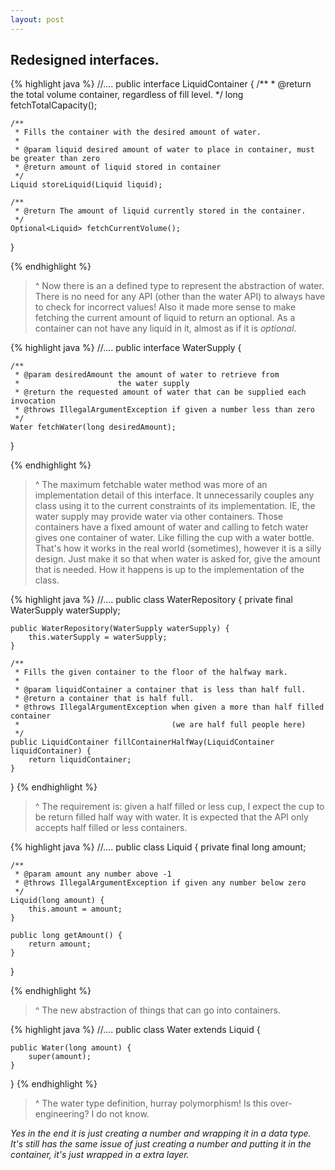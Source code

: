 ```yaml
---
layout: post
---
```


Redesigned interfaces.
---

{% highlight java %}
//....
public interface LiquidContainer {
    /**
     * @return the total volume container, regardless of fill level.
     */
    long fetchTotalCapacity();

    /**
     * Fills the container with the desired amount of water.
     *
     * @param liquid desired amount of water to place in container, must be greater than zero
     * @return amount of liquid stored in container
     */
    Liquid storeLiquid(Liquid liquid);

    /**
     * @return The amount of liquid currently stored in the container.
     */
    Optional<Liquid> fetchCurrentVolume();
}

{% endhighlight %}

> ^ Now there is an a defined type to represent the abstraction of water. 
> There is no need for any API (other than the water API) to always have to check for incorrect values!
> Also it made more sense to make fetching the current amount of liquid to return an optional.
> As a container can not have any liquid in it, almost as if it is _optional_.

{% highlight java %}
//....
public interface WaterSupply {

    /**
     * @param desiredAmount the amount of water to retrieve from
     *                      the water supply
     * @return the requested amount of water that can be supplied each invocation
     * @throws IllegalArgumentException if given a number less than zero
     */
    Water fetchWater(long desiredAmount);

}

{% endhighlight %}

> ^ The maximum fetchable water method was more of an implementation detail of this interface.
> It unnecessarily couples any class using it to the current constraints of its implementation.
> IE, the water supply may provide water via other containers. 
> Those containers have a fixed amount of water and calling to fetch water gives one container of water.
> Like filling the cup with a water bottle.
> That's how it works in the real world (sometimes), however it is a silly design.
> Just make it so that when water is asked for, give the amount that is needed. 
> How it happens is up to the implementation of the class. 

{% highlight java %}
//....
public class WaterRepository {
    private final WaterSupply waterSupply;

    public WaterRepository(WaterSupply waterSupply) {
        this.waterSupply = waterSupply;
    }

    /**
     * Fills the given container to the floor of the halfway mark.
     *
     * @param liquidContainer a container that is less than half full.
     * @return a container that is half full.
     * @throws IllegalArgumentException when given a more than half filled container
     *                                  (we are half full people here)
     */
    public LiquidContainer fillContainerHalfWay(LiquidContainer liquidContainer) {
        return liquidContainer;
    }
}
{% endhighlight %}

> ^ The requirement is: given a half filled or less cup, I expect the cup to be return filled half way with water.
> It is expected that the API only accepts half filled or less containers.

{% highlight java %}
//....
public class Liquid {
    private final long amount;

    /**
     * @param amount any number above -1
     * @throws IllegalArgumentException if given any number below zero
     */
    Liquid(long amount) {
        this.amount = amount;
    }

    public long getAmount() {
        return amount;
    }
}

{% endhighlight %}

> ^ The new abstraction of things that can go into containers. 

{% highlight java %}
//....
public class Water extends Liquid {

    public Water(long amount) {
        super(amount);
    }
}
{% endhighlight %}

> ^ The water type definition, hurray polymorphism! Is this over-engineering? I do not know. 

_Yes in the end it is just creating a number and wrapping it in a data type. 
It's still has the same issue of just creating a number and putting it in the container, it's just wrapped in a extra layer._ 